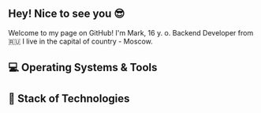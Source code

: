 ## Hey! Nice to see you 😎

Welcome to my page on GitHub! 
I'm Mark, 16 y. o.
Backend Developer from 🇷🇺
I live in the capital of country - Moscow. 

## 💻 Operating Systems & Tools

## 🚀 Stack of Technologies